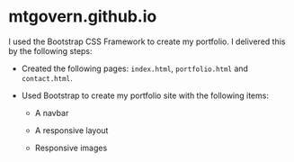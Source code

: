 # mtgovern.github.io

I used the Bootstrap CSS Framework to create my portfolio.  I delivered this by the following steps:

* Created the following pages: `index.html`, `portfolio.html` and `contact.html`.

* Used Bootstrap to create my portfolio site with the following items:

   * A navbar

   * A responsive layout

   * Responsive images
